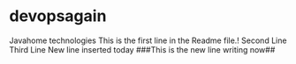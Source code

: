 # devopsagain
Javahome technologies
This is the first line in the Readme file.!
Second Line
Third Line
New line inserted today
###This is the new line writing now##
